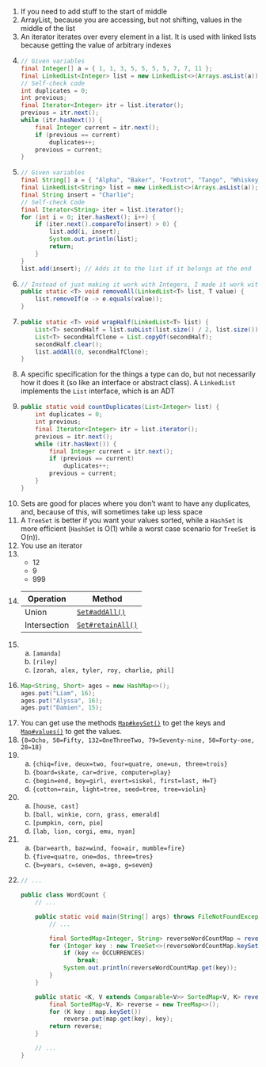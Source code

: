 1. If you need to add stuff to the start of middle
2. ArrayList, because you are accessing, but not shifting, values in the middle of the list
3. An iterator iterates over every element in a list. It is used with linked lists because getting the value of arbitrary indexes
4.  ```java
    // Given variables
    final Integer[] a = { 1, 1, 3, 5, 5, 5, 5, 7, 7, 11 };
    final LinkedList<Integer> list = new LinkedList<>(Arrays.asList(a));
    // Self-check code
    int duplicates = 0;
    int previous;
    final Iterator<Integer> itr = list.iterator();
    previous = itr.next();
    while (itr.hasNext()) {
        final Integer current = itr.next();
        if (previous == current)
            duplicates++;
        previous = current;
    }
    ```
5.  ```java
    // Given variables
    final String[] a = { "Alpha", "Baker", "Foxtrot", "Tango", "Whiskey" };
    final LinkedList<String> list = new LinkedList<>(Arrays.asList(a));
    final String insert = "Charlie";
    // Self-check Code
    final Iterator<String> iter = list.iterator();
    for (int i = 0; iter.hasNext(); i++) {
        if (iter.next().compareTo(insert) > 0) {
            list.add(i, insert);
            System.out.println(list);
            return;
        }
    }
    list.add(insert); // Adds it to the list if it belongs at the end
    ```
6.  ```java
    // Instead of just making it work with Integers, I made it work with any type using generics
    public static <T> void removeAll(LinkedList<T> list, T value) {
        list.removeIf(e -> e.equals(value));
    }
    ```
7.  ```java
    public static <T> void wrapHalf(LinkedList<T> list) {
        List<T> secondHalf = list.subList(list.size() / 2, list.size());
        List<T> secondHalfClone = List.copyOf(secondHalf);
        secondHalf.clear();
        list.addAll(0, secondHalfClone);
    }
    ```
8. A specific specification for the things a type can do, but not necessarily how it does it (so like an interface or abstract class). A `LinkedList` implements the `List` interface, which is an ADT
9.  ```java
    public static void countDuplicates(List<Integer> list) {
        int duplicates = 0;
        int previous;
        final Iterator<Integer> itr = list.iterator();
        previous = itr.next();
        while (itr.hasNext()) {
            final Integer current = itr.next();
            if (previous == current)
                duplicates++;
            previous = current;
        }
    }
    ```
10. Sets are good for places where you don’t want to have any duplicates, and, because of this, will sometimes take up less space
11. A `TreeSet` is better if you want your values sorted, while a `HashSet` is more efficient (`HashSet` is O(1) while a worst case scenario for `TreeSet` is O(n)).
12. You use an iterator
13. - 12
    - 9
    - 999
14. | Operation    | Method                                                                                                                             |
    | ------------ | ---------------------------------------------------------------------------------------------------------------------------------- |
    | Union        | [`Set#addAll()`](https://docs.oracle.com/en/java/javase/14/docs/api/java.base/java/util/Set.html#addAll(java.util.Collection))       |
    | Intersection | [`Set#retainAll()`](https://docs.oracle.com/en/java/javase/14/docs/api/java.base/java/util/Set.html#retainAll(java.util.Collection)) |
15. <!-- Unfortunately, you can't do a lettered list with markdown, so I had to use HTML -->
    <ol style="list-style-type: lower-alpha;">
    <li><code>[amanda]</code></li>
    <li><code>[riley]</code></li>
    <li><code>[zorah, alex, tyler, roy, charlie, phil]</code></li>
    </ol>
16. ```java
    Map<String, Short> ages = new HashMap<>();
    ages.put("Liam", 16);
    ages.put("Alyssa", 16);
    ages.put("Damien", 15);
    ```
17. You can get use the methods [`Map#keySet()`](https://docs.oracle.com/en/java/javase/14/docs/api/java.base/java/util/Map.html#keySet()) to get the keys and [`Map#values()`](https://docs.oracle.com/en/java/javase/14/docs/api/java.base/java/util/Map.html#values()) to get the values.
18. `{8=Ocho, 50=Fifty, 132=OneThreeTwo, 79=Seventy-nine, 50=Forty-one, 28=18}`
19. <ol style="list-style-type: lower-alpha;">
    <li><code>{chiq=five, deux=two, four=quatre, one=un, three=trois}</code></li>
    <li><code>{board=skate, car=drive, computer=play}</code></li>
    <li><code>{begin=end, boy=girl, evert=siskel, first=last, H=T}</code></li>
    <li><code>{cotton=rain, light=tree, seed=tree, tree=violin}</code></li>
    </ol>
20. <ol style="list-style-type: lower-alpha;">
    <li><code>[house, cast]</code></li>
    <li><code>[ball, winkie, corn, grass, emerald]</code></li>
    <li><code>[pumpkin, corn, pie]</code></li>
    <li><code>[lab, lion, corgi, emu, nyan]</code></li>
    </ol>
21. <ol style="list-style-type: lower-alpha;">
    <li><code>{bar=earth, baz=wind, foo=air, mumble=fire}</code></li>
    <li><code>{five=quatro, one=dos, three=tres}</code></li>
    <li><code>{b=years, c=seven, e=ago, g=seven}</code></li>
    </ol>
22. ```java
    // ...

    public class WordCount {
        // ...

        public static void main(String[] args) throws FileNotFoundException {
            // ...

            final SortedMap<Integer, String> reverseWordCountMap = reverseMap(wordCountMap);
            for (Integer key : new TreeSet<>(reverseWordCountMap.keySet())) {
                if (key <= OCCURRENCES)
                    break;
                System.out.println(reverseWordCountMap.get(key));
            }
        }

        public static <K, V extends Comparable<V>> SortedMap<V, K> reverseMap(final Map<K, V> map) {
            final SortedMap<V, K> reverse = new TreeMap<>();
            for (K key : map.keySet())
                reverse.put(map.get(key), key);
            return reverse;
        }

        // ...
    }
    ```